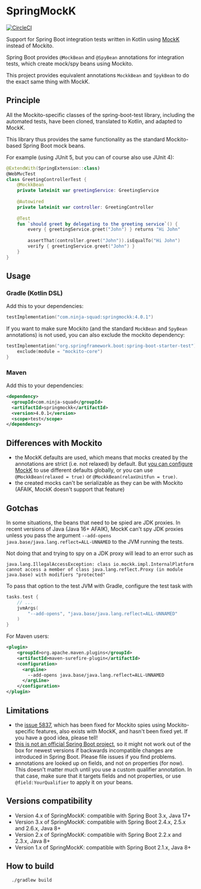 # SpringMockK

[![CircleCI](https://circleci.com/gh/Ninja-Squad/springmockk.svg?style=svg)](https://circleci.com/gh/Ninja-Squad/springmockk)

Support for Spring Boot integration tests written in Kotlin using [MockK](https://mockk.io/) instead of Mockito.
 
Spring Boot provides `@MockBean` and `@SpyBean` annotations for integration tests, which create mock/spy beans using Mockito.

This project provides equivalent annotations `MockkBean` and `SpykBean` to do the exact same thing with MockK.

## Principle

All the Mockito-specific classes of the spring-boot-test library, including the automated tests, have been cloned, translated to Kotlin, and adapted to MockK.

This library thus provides the same functionality as the standard Mockito-based Spring Boot mock beans.

For example (using JUnit 5, but you can of course also use JUnit 4):

```kotlin
@ExtendWith(SpringExtension::class)
@WebMvcTest
class GreetingControllerTest {
    @MockkBean
    private lateinit var greetingService: GreetingService
    
    @Autowired
    private lateinit var controller: GreetingController
    
    @Test
    fun `should greet by delegating to the greeting service`() {
        every { greetingService.greet("John") } returns "Hi John"
        
        assertThat(controller.greet("John")).isEqualTo("Hi John")
        verify { greetingService.greet("John") }
    }
}
```

## Usage

### Gradle (Kotlin DSL)

Add this to your dependencies:
```kotlin
testImplementation("com.ninja-squad:springmockk:4.0.1")
```

If you want to make sure Mockito (and the standard `MockBean` and `SpyBean` annotations) is not used, you can also exclude the mockito dependency:
```kotlin
testImplementation("org.springframework.boot:spring-boot-starter-test") {
    exclude(module = "mockito-core")
}
```

### Maven

Add this to your dependencies:
```xml
<dependency>
  <groupId>com.ninja-squad</groupId>
  <artifactId>springmockk</artifactId>
  <version>4.0.1</version>
  <scope>test</scope>
</dependency>
```

## Differences with Mockito

 - the MockK defaults are used, which means that mocks created by the annotations are strict (i.e. not relaxed) by default. But [you can configure MockK](https://mockk.io/#settings-file) to use different defaults globally, or you can use `@MockkBean(relaxed = true)` or `@MockkBean(relaxUnitFun = true)`. 
 - the created mocks can't be serializable as they can be with Mockito (AFAIK, MockK doesn't support that feature)

## Gotchas

In some situations, the beans that need to be spied are JDK proxies. In recent versions of Java (Java 16+ AFAIK),
MockK can't spy JDK proxies unless you pass the argument `--add-opens java.base/java.lang.reflect=ALL-UNNAMED`
to the JVM running the tests.

Not doing that and trying to spy on a JDK proxy will lead to an error such as

```
java.lang.IllegalAccessException: class io.mockk.impl.InternalPlatform cannot access a member of class java.lang.reflect.Proxy (in module java.base) with modifiers "protected"
```

To pass that option to the test JVM with Gradle, configure the test task with

```kotlin
tasks.test {
    // ...
    jvmArgs(
        "--add-opens", "java.base/java.lang.reflect=ALL-UNNAMED"
    )
}
```

For Maven users:

```xml
<plugin>
    <groupId>org.apache.maven.plugins</groupId>
    <artifactId>maven-surefire-plugin</artifactId>
    <configuration>
      <argLine>
        --add-opens java.base/java.lang.reflect=ALL-UNNAMED
      </argLine>
    </configuration>
</plugin>
````

## Limitations
 - the [issue 5837](https://github.com/spring-projects/spring-boot/issues/5837), which has been fixed for Mockito spies using Mockito-specific features, also exists with MockK, and hasn't been fixed yet. 
   If you have a good idea, please tell!
 - [this is not an official Spring Boot project](https://github.com/spring-projects/spring-boot/issues/15749), so it might not work out of the box for newest versions if backwards incompatible changes are introduced in Spring Boot. 
 Please file issues if you find problems.
 - annotations are looked up on fields, and not on properties (for now). 
   This doesn't matter much until you use a custom qualifier annotation.
   In that case, make sure that it targets fields and not properties, or use `@field:YourQualifier` to apply it on your beans.

## Versions compatibility

 - Version 4.x of SpringMockK: compatible with Spring Boot 3.x, Java 17+
 - Version 3.x of SpringMockK: compatible with Spring Boot 2.4.x, 2.5.x and 2.6.x, Java 8+
 - Version 2.x of SpringMockK: compatible with Spring Boot 2.2.x and 2.3.x, Java 8+
 - Version 1.x of SpringMockK: compatible with Spring Boot 2.1.x, Java 8+
 
## How to build

```
  ./gradlew build
```

